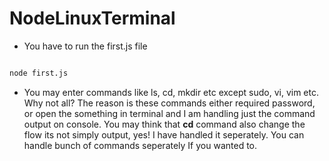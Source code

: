 # NodeLinuxTerminal

- You have to run the first.js file

```bash

node first.js
```

- You may enter commands like ls, cd, mkdir etc except sudo, vi, vim etc. Why not all? The reason is these commands either required password, or open the something in terminal and I am handling just the command output on console. You may think that **cd** command also change the flow its not simply output, yes! I have handled it seperately. You can handle bunch of commands seperately If you wanted to.
